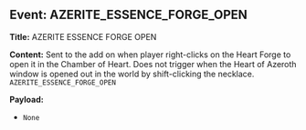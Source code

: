 ## Event: AZERITE_ESSENCE_FORGE_OPEN

**Title:** AZERITE ESSENCE FORGE OPEN

**Content:**
Sent to the add on when player right-clicks on the Heart Forge to open it in the Chamber of Heart. Does not trigger when the Heart of Azeroth window is opened out in the world by shift-clicking the necklace.
`AZERITE_ESSENCE_FORGE_OPEN`

**Payload:**
- `None`